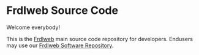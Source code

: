 # Frdlweb Source Code
Welcome everybody!

This is the [Frdlweb](https://frdl.de/) main source code repository for developers. 
Endusers may use our [Frdlweb Software Repository](https://github.com/frdlweb).
